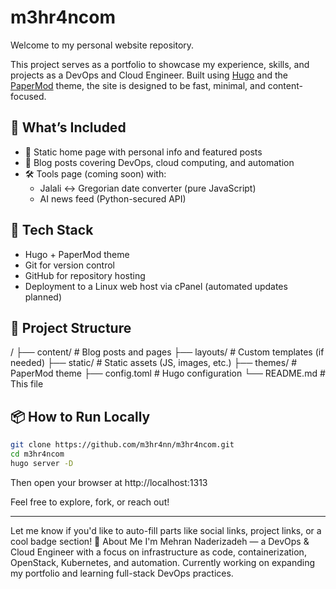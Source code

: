 # m3hr4ncom

Welcome to my personal website repository.

This project serves as a portfolio to showcase my experience, skills, and projects as a DevOps and Cloud Engineer. Built using [Hugo](https://gohugo.io/) and the [PaperMod](https://github.com/adityatelange/hugo-PaperMod) theme, the site is designed to be fast, minimal, and content-focused.

## 🔧 What’s Included

- 📄 Static home page with personal info and featured posts
- 📝 Blog posts covering DevOps, cloud computing, and automation
- 🛠️ Tools page (coming soon) with:
  - Jalali ↔ Gregorian date converter (pure JavaScript)
  - AI news feed (Python-secured API)

## 🚀 Tech Stack

- Hugo + PaperMod theme
- Git for version control
- GitHub for repository hosting
- Deployment to a Linux web host via cPanel (automated updates planned)

## 📁 Project Structure

/
├── content/ # Blog posts and pages
├── layouts/ # Custom templates (if needed)
├── static/ # Static assets (JS, images, etc.)
├── themes/ # PaperMod theme
├── config.toml # Hugo configuration
└── README.md # This file


## 📦 How to Run Locally

```bash
git clone https://github.com/m3hr4nn/m3hr4ncom.git
cd m3hr4ncom
hugo server -D
```
Then open your browser at http://localhost:1313

Feel free to explore, fork, or reach out!

---

Let me know if you'd like to auto-fill parts like social links, project links, or a cool badge section!
💬 About Me
I'm Mehran Naderizadeh — a DevOps & Cloud Engineer with a focus on infrastructure as code, containerization, OpenStack, Kubernetes, and automation.
Currently working on expanding my portfolio and learning full-stack DevOps practices.

